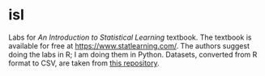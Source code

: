 # isl
Labs for *An Introduction to Statistical Learning* textbook. The textbook is available for free at https://www.statlearning.com/. The authors suggest doing the labs in R; I am doing them in Python. Datasets, converted from R format to CSV, are taken from [this repository](https://github.com/dsnair/ISLR/tree/master/data).
